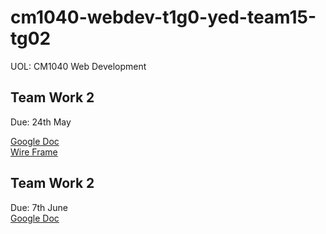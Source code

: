 # cm1040-webdev-t1g0-yed-team15-tg02
UOL: CM1040 Web Development 

## Team Work 2  
Due: 24th May  

[Google Doc](https://docs.google.com/document/d/1TM3XTzS-jHbTuv0-nfarEP0nph9dBV8fzxDv3Th5vKw/edit#)  
[Wire Frame](https://docs.google.com/presentation/d/14cTKkgStyIPKaMKLdJb1eDOViRzSaX8z4GSpHdkvQBI/edit#slide=id.p)

## Team Work 2  
Due: 7th June  
[Google Doc](https://docs.google.com/document/d/1EXWfN6egSDjuYhW9hr2uy1Sgz_lzvpmf_rbCXiCqSr8/edit#heading=h.wx0m714xgbhp)  
